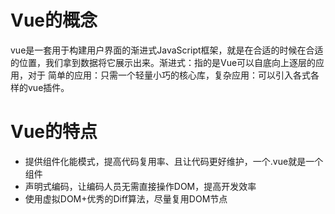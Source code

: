 # Vue的概念
vue是一套用于构建用户界面的渐进式JavaScript框架，就是在合适的时候在合适的位置，我们拿到数据将它展示出来。渐进式：指的是Vue可以自底向上逐层的应用，对于
简单的应用：只需一个轻量小巧的核心库，复杂应用：可以引入各式各样的vue插件。

# Vue的特点
- 提供组件化能模式，提高代码复用率、且让代码更好维护，一个.vue就是一个组件
- 声明式编码，让编码人员无需直接操作DOM，提高开发效率
- 使用虚拟DOM+优秀的Diff算法，尽量复用DOM节点


